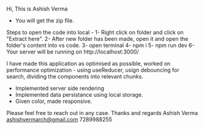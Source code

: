 Hi, This is Ashish Verma

- You will get the zip file.

Steps to open the code into local -
1- Right click on folder and click on "Extract here".
2- After new folder has been made, open it and open the folder's content into vs code.
3- open terminal
4- npm i
5- npm run dev
6- Your server will be running on http://localhost:3000/

I have made this application as optimised as possible, worked on performance optimization - using useReducer, usign debouncing for search, dividing the components into relevant chunks.

- Implemented server side rendering
- Implemented data persistance using local storage.
- Given color, made responsive.

Please feel free to reach out in any case.
Thanks and regards
Ashish Verma
ashishvermarch@gmail.com
7289988255
